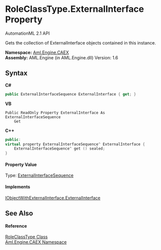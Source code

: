# RoleClassType.ExternalInterface Property 
AutomationML 2.1 API 

Gets the collection of ExternalInterface objects contained in this instance.

**Namespace:**&nbsp;<a href="N_Aml_Engine_CAEX">Aml.Engine.CAEX</a><br />**Assembly:**&nbsp;AML.Engine (in AML.Engine.dll) Version: 1.6

## Syntax

**C#**<br />
``` C#
public ExternalInterfaceSequence ExternalInterface { get; }
```

**VB**<br />
``` VB
Public ReadOnly Property ExternalInterface As ExternalInterfaceSequence
	Get
```

**C++**<br />
``` C++
public:
virtual property ExternalInterfaceSequence^ ExternalInterface {
	ExternalInterfaceSequence^ get () sealed;
}
```


#### Property Value
Type: <a href="T_Aml_Engine_CAEX_ExternalInterfaceSequence">ExternalInterfaceSequence</a>

#### Implements
<a href="P_Aml_Engine_CAEX_IObjectWithExternalInterface_ExternalInterface">IObjectWithExternalInterface.ExternalInterface</a><br />

## See Also


#### Reference
<a href="T_Aml_Engine_CAEX_RoleClassType">RoleClassType Class</a><br /><a href="N_Aml_Engine_CAEX">Aml.Engine.CAEX Namespace</a><br />